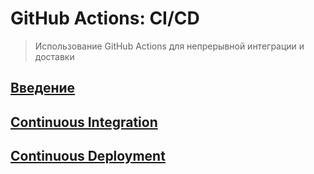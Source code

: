 # GitHub Actions: CI/CD

> Использование GitHub Actions для непрерывной интеграции и доставки

## [Введение](/introduction/index.md)

## [Continuous Integration](/ci/index.md)

## [Continuous Deployment](/cd/index.md)
